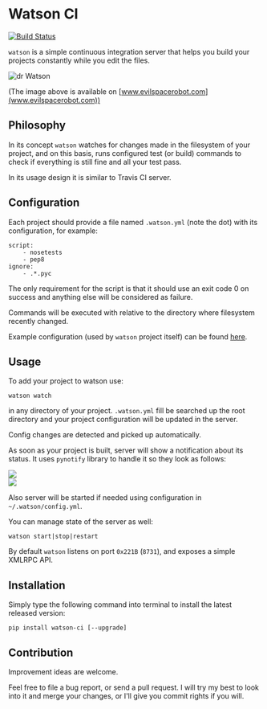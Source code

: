 # Watson CI

[![Build Status](https://travis-ci.org/dejw/watson-ci.png)](https://travis-ci.org/dejw/watson-ci)

`watson` is a simple continuous integration server that helps you build
your projects constantly while you edit the files.

![dr Watson](http://2.bp.blogspot.com/--OeE_SOXm8s/Tief56DVOVI/AAAAAAAABSs/eUTLMpXrq_I/s1600/dr-watson.png)

(The image above is available on [www.evilspacerobot.com](www.evilspacerobot.com))

## Philosophy

In its concept `watson` watches for changes made in the filesystem of your
project, and on this basis, runs configured test (or build) commands to check
if everything is still fine and all your test pass.

In its usage design it is similar to Travis CI server.

## Configuration

Each project should provide a file named `.watson.yml` (note the dot) with its
configuration, for example:

    script:
        - nosetests
        - pep8
    ignore:
        - .*.pyc

The only requirement for the script is that it should use an exit code 0 on
success and anything else will be considered as failure.

Commands will be executed with relative to the directory where filesystem
recently changed.

Example configuration (used by `watson` project itself) can be found
[here](https://github.com/dejw/watson-ci/blob/master/.watson.yaml).

## Usage

To add your project to watson use:

    watson watch

in any directory of your project. `.watson.yml` fill be searched up the root
directory and your project configuration will be updated in the server.

Config changes are detected and picked up automatically.

As soon as your project is built, server will show a notification about its
status. It uses `pynotify` library to handle it so they look as follows:

![](http://i.imgur.com/uInH4.png)  
![](http://i.imgur.com/zRG93.png)

Also server will be started if needed using configuration in
`~/.watson/config.yml`.

You can manage state of the server as well:

    watson start|stop|restart

By default `watson` listens on port `0x221B` (`8731`), and exposes a simple XMLRPC API.

## Installation

Simply type the following command into terminal to install the latest released
version:

    pip install watson-ci [--upgrade]

## Contribution

Improvement ideas are welcome.

Feel free to file a bug report, or send a pull request. I will try my best to
look into it and merge your changes, or I'll give you commit rights if you will.